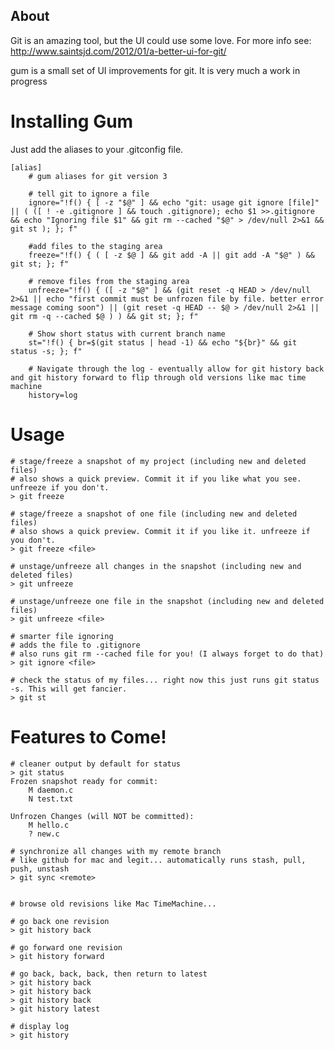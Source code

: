 About
----------

Git is an amazing tool, but the UI could use some love. For more info see:
http://www.saintsjd.com/2012/01/a-better-ui-for-git/ ‎

gum is a small set of UI improvements for git. It is very much a work in progress

Installing Gum
=====

Just add the aliases to your .gitconfig file.

    [alias]
        # gum aliases for git version 3
    
        # tell git to ignore a file
        ignore="!f() { [ -z "$@" ] && echo "git: usage git ignore [file]" || ( ([ ! -e .gitignore ] && touch .gitignore); echo $1 >>.gitignore && echo "Ignoring file $1" && git rm --cached "$@" > /dev/null 2>&1 && git st ); }; f"

        #add files to the staging area
        freeze="!f() { ( [ -z $@ ] && git add -A || git add -A "$@" ) && git st; }; f"

        # remove files from the staging area
        unfreeze="!f() { ([ -z "$@" ] && (git reset -q HEAD > /dev/null 2>&1 || echo "first commit must be unfrozen file by file. better error message coming soon") || (git reset -q HEAD -- $@ > /dev/null 2>&1 || git rm -q --cached $@ ) ) && git st; }; f"
	
        # Show short status with current branch name
        st="!f() { br=$(git status | head -1) && echo "${br}" && git status -s; }; f"
    	
        # Navigate through the log - eventually allow for git history back and git history forward to flip through old versions like mac time machine
        history=log
		
	
Usage
======

    # stage/freeze a snapshot of my project (including new and deleted files)
    # also shows a quick preview. Commit it if you like what you see. unfreeze if you don't.
    > git freeze

    # stage/freeze a snapshot of one file (including new and deleted files)
    # also shows a quick preview. Commit it if you like it. unfreeze if you don't.
    > git freeze <file>

    # unstage/unfreeze all changes in the snapshot (including new and deleted files)
    > git unfreeze

    # unstage/unfreeze one file in the snapshot (including new and deleted files)
    > git unfreeze <file>

    # smarter file ignoring
    # adds the file to .gitignore
    # also runs git rm --cached file for you! (I always forget to do that)
    > git ignore <file>

    # check the status of my files... right now this just runs git status -s. This will get fancier.
    > git st
    
Features to Come! 
=====

    # cleaner output by default for status
    > git status
    Frozen snapshot ready for commit:
        M daemon.c
        N test.txt

    Unfrozen Changes (will NOT be committed):
        M hello.c
        ? new.c
        
    # synchronize all changes with my remote branch
    # like github for mac and legit... automatically runs stash, pull, push, unstash
    > git sync <remote>
    
    
    # browse old revisions like Mac TimeMachine...
    
    # go back one revision
    > git history back
    
    # go forward one revision
    > git history forward
    
    # go back, back, back, then return to latest
    > git history back
    > git history back
    > git history back
    > git history latest
    
    # display log
    > git history

